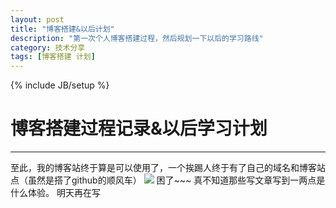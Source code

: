 ```yaml
---
layout: post
title: "博客搭建&以后计划"
description: "第一次个人博客搭建过程，然后规划一下以后的学习路线"
category: 技术分享
tags: [博客搭建 计划]
---
```

{% include JB/setup %}
# 博客搭建过程记录&以后学习计划
---
	
至此，我的博客站终于算是可以使用了，一个挨踢人终于有了自己的域名和博客站点（虽然是搭了github的顺风车）
![](http://7xvn6m.com1.z0.glb.clouddn.com/blog-img3427322_0w2d16taioj3hbm2x.jpg)
困了~~~ 真不知道那些写文章写到一两点是什么体验。 明天再在写